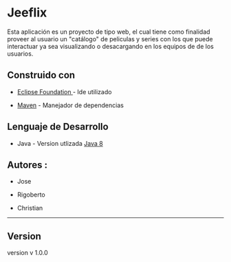 # Jeeflix

Esta aplicación es un proyecto de tipo web, el cual tiene 
como finalidad proveer al usuario un "catálogo" de peliculas y 
series con los que puede interactuar ya sea visualizando o desacargando
 en los equipos de de los usuarios.
 
 ## Construido  con
 
* [Eclipse Foundation ](https://www.eclipse.org/ide/) - Ide utilizado 

* [Maven](https://maven.apache.org/) - Manejador de dependencias

 

## Lenguaje de Desarrollo
 
* Java  - Version utlizada [Java 8](https://www.java.com/es/download/)


## Autores :
* Jose 

* Rigoberto 

* Christian 



---


## Version
version v 1.0.0



